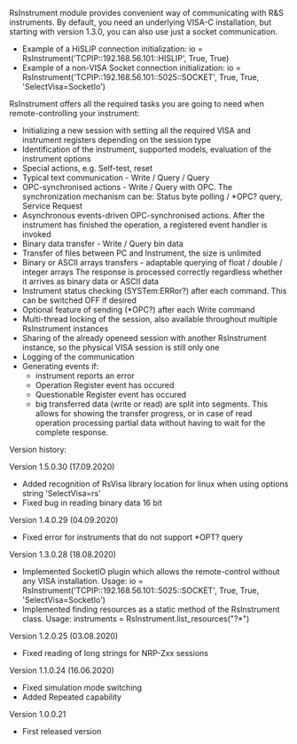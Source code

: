 RsInstrument module provides convenient way of communicating with R&S instruments.
By default, you need an underlying VISA-C installation, but starting with version 1.3.0, you can also use just a socket communication.
- Example of a HiSLIP connection initialization: io = RsInstrument('TCPIP::192.168.56.101::HISLIP', True, True)
- Example of a non-VISA Socket connection initialization: io = RsInstrument('TCPIP::192.168.56.101::5025::SOCKET', True, True, 'SelectVisa=SocketIo')

RsInstrument offers all the required tasks you are going to need when remote-controlling your instrument:
- Initializing a new session with setting all the required VISA and instrument registers depending on the session type
- Identification of the instrument, supported models, evaluation of the instrument options
- Special actions, e.g. Self-test, reset
- Typical text communication - Write / Query / Query<type>
- OPC-synchronised actions - Write / Query with OPC. The synchronization mechanism can be: Status byte polling / *OPC? query, Service Request
- Asynchronous events-driven OPC-synchronised actions. After the instrument has finished the operation, a registered event handler is invoked
- Binary data transfer - Write / Query bin data
- Transfer of files between PC and Instrument, the size is unlimited
- Binary or ASCII arrays transfers - adaptable querying of float / double / integer arrays
	The response is processed correctly regardless whether it arrives as binary data or ASCII data
- Instrument status checking (SYSTem:ERRor?) after each command. This can be switched OFF if desired
- Optional feature of sending (*OPC?) after each Write command
- Multi-thread locking of the session, also available throughout multiple RsInstrument instances
- Sharing of the already openeed session with another RsInstrument instance, so the physical VISA session is still only one
- Logging of the communication
- Generating events if:
	- instrument reports an error
	- Operation Register event has occured
	- Questionable Register event has occured
	- big transferred data (write or read) are split into segments. This allows for showing the transfer progress,
		or in case of read operation processing partial data without having to wait for the complete response.


Version history:

Version 1.5.0.30 (17.09.2020)
- Added recognition of RsVisa library location for linux when using options string 'SelectVisa=rs'
- Fixed bug in reading binary data 16 bit

Version 1.4.0.29 (04.09.2020)
- Fixed error for instruments that do not support *OPT? query

Version 1.3.0.28 (18.08.2020)
- Implemented SocketIO plugin which allows the remote-control without any VISA installation. Usage:
    io = RsInstrument('TCPIP::192.168.56.101::5025::SOCKET', True, True, 'SelectVisa=SocketIo')
- Implemented finding resources as a static method of the RsInstrument class. Usage:
    instruments = RsInstrument.list_resources("?*")

Version 1.2.0.25 (03.08.2020)
- Fixed reading of long strings for NRP-Zxx sessions

Version 1.1.0.24 (16.06.2020)
- Fixed simulation mode switching
- Added Repeated capability

Version 1.0.0.21
- First released version